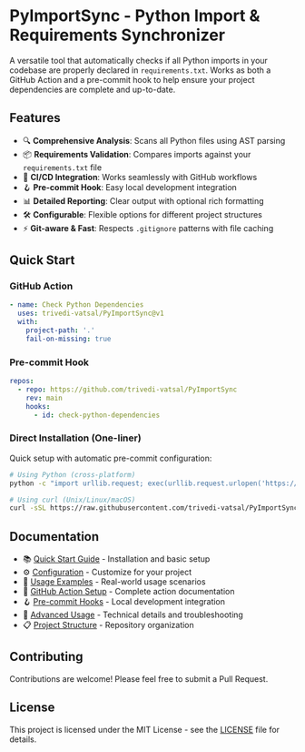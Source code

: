 # PyImportSync - Python Import & Requirements Synchronizer

A versatile tool that automatically checks if all Python imports in your codebase are properly declared in `requirements.txt`. Works as both a GitHub Action and a pre-commit hook to help ensure your project dependencies are complete and up-to-date.

## Features

- 🔍 **Comprehensive Analysis**: Scans all Python files using AST parsing
- 📦 **Requirements Validation**: Compares imports against your `requirements.txt` file
- 🚀 **CI/CD Integration**: Works seamlessly with GitHub workflows
- 🪝 **Pre-commit Hook**: Easy local development integration
- 📊 **Detailed Reporting**: Clear output with optional rich formatting
- 🛠️ **Configurable**: Flexible options for different project structures
- ⚡ **Git-aware & Fast**: Respects `.gitignore` patterns with file caching

## Quick Start

### GitHub Action

```yaml
- name: Check Python Dependencies
  uses: trivedi-vatsal/PyImportSync@v1
  with:
    project-path: '.'
    fail-on-missing: true
```

### Pre-commit Hook

```yaml
repos:
  - repo: https://github.com/trivedi-vatsal/PyImportSync
    rev: main
    hooks:
      - id: check-python-dependencies
```

### Direct Installation (One-liner)

Quick setup with automatic pre-commit configuration:

```bash
# Using Python (cross-platform)
python -c "import urllib.request; exec(urllib.request.urlopen('https://raw.githubusercontent.com/trivedi-vatsal/PyImportSync/main/scripts/install_dep_check.py').read())"

# Using curl (Unix/Linux/macOS)
curl -sSL https://raw.githubusercontent.com/trivedi-vatsal/PyImportSync/main/scripts/install_dep_check.sh | bash
```

## Documentation

- 📚 [Quick Start Guide](docs/quick-start.md) - Installation and basic setup
- ⚙️ [Configuration](docs/configuration.md) - Customize for your project
- 📖 [Usage Examples](docs/examples.md) - Real-world usage scenarios
- 🎯 [GitHub Action Setup](docs/github-action.md) - Complete action documentation
- 🪝 [Pre-commit Hooks](docs/pre-commit-hooks.md) - Local development integration
- 🔧 [Advanced Usage](docs/advanced-usage.md) - Technical details and troubleshooting
- 📋 [Project Structure](docs/project-structure.md) - Repository organization

## Contributing

Contributions are welcome! Please feel free to submit a Pull Request.

## License

This project is licensed under the MIT License - see the [LICENSE](LICENSE) file for details.
